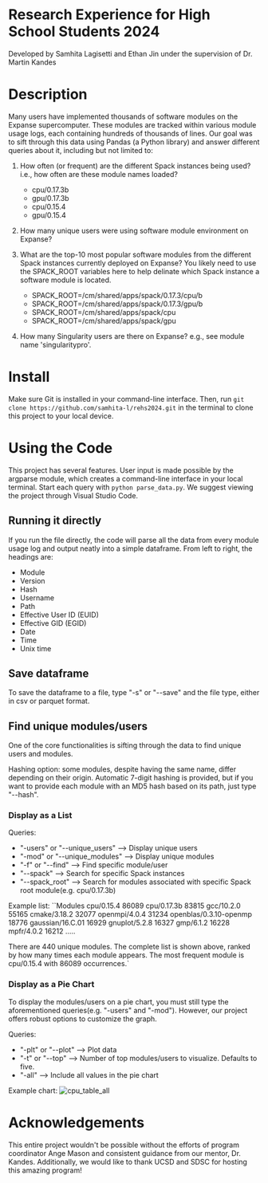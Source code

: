 # Research Experience for High School Students 2024
Developed by Samhita Lagisetti and Ethan Jin under the supervision of Dr. Martin Kandes

# Description
Many users have implemented thousands of software modules on the Expanse supercomputer. These modules are tracked within various module usage logs, each containing hundreds of thousands of lines. Our goal was to sift through this data using Pandas (a Python library) and answer different queries about it, including but not limited to:

  1. How often (or frequent) are the different Spack instances being used? i.e., how often are these module names loaded?
     - cpu/0.17.3b
     - gpu/0.17.3b
     - cpu/0.15.4
     - gpu/0.15.4
    
  2. How many unique users were using software module environment on Expanse?
  
  3. What are the top-10 most popular software modules from the different Spack instances currently deployed on Expanse? You likely need to use the SPACK_ROOT variables here to help delinate which Spack instance a software module is located.
     - SPACK_ROOT=/cm/shared/apps/spack/0.17.3/cpu/b
     - SPACK_ROOT=/cm/shared/apps/spack/0.17.3/gpu/b
     - SPACK_ROOT=/cm/shared/apps/spack/cpu
     - SPACK_ROOT=/cm/shared/apps/spack/gpu
    
  4. How many Singularity users are there on Expanse? e.g., see module name 'singularitypro'.


# Install
Make sure Git is installed in your command-line interface. Then, run `git clone https://github.com/samhita-l/rehs2024.git` in the terminal to clone this project to your local device. 

# Using the Code
This project has several features. User input is made possible by the argparse module, which creates a command-line interface in your local terminal. Start each query with `python parse_data.py`. We suggest viewing the project through Visual Studio Code.

## Running it directly
If you run the file directly, the code will parse all the data from every module usage log and output neatly into a simple dataframe. From left to right, the headings are:
  - Module
  - Version
  - Hash
  - Username
  - Path
  - Effective User ID (EUID)
  - Effective GID (EGID)
  - Date
  - Time
  - Unix time
## Save dataframe
To save the dataframe to a file, type "-s" or "--save" and the file type, either in csv or parquet format.
## Find unique modules/users
One of the core functionalities is sifting through the data to find unique users and modules.

Hashing option: some modules, despite having the same name, differ depending on their origin. Automatic 7-digit hashing is provided, but if you want to provide each module with an MD5 hash based on its path, just type "--hash".
### Display as a List
Queries:
  - "-users" or "--unique_users" --> Display unique users
  - "-mod" or "--unique_modules" --> Display unique modules
  - "-f" or "--find" --> Find specific module/user
  - "--spack" --> Search for specific Spack instances
  - "--spack_root" --> Search for modules associated with specific Spack root module(e.g. cpu/0.17.3b)

Example list:
``Modules
cpu/0.15.4                                 86089
cpu/0.17.3b                                83815
gcc/10.2.0                                 55165
cmake/3.18.2                               32077
openmpi/4.0.4                              31234
openblas/0.3.10-openmp                     18776
gaussian/16.C.01                           16929
gnuplot/5.2.8                              16327
gmp/6.1.2                                  16228
mpfr/4.0.2                                 16212
                      .....
                      
There are 440 unique modules. The complete list is shown above, ranked by how many times each module appears.
The most frequent module is cpu/0.15.4 with 86089 occurrences.`

### Display as a Pie Chart
To display the modules/users on a pie chart, you must still type the aforementioned queries(e.g. "-users" and "-mod"). However, our project offers robust options to customize the graph.

Queries: 
  - "-plt" or "--plot" --> Plot data
  - "-t" or "--top" --> Number of top modules/users to visualize. Defaults to five.
  - "-all" --> Include all values in the pie chart

Example chart:
![cpu_table_all](https://github.com/user-attachments/assets/f2cdc65d-4d1f-4e8b-b9b4-a7492bd69be3)

# Acknowledgements
This entire project wouldn't be possible without the efforts of program coordinator Ange Mason and consistent guidance from our mentor, Dr. Kandes. Additionally, we would like to thank UCSD and SDSC for hosting this amazing program!

